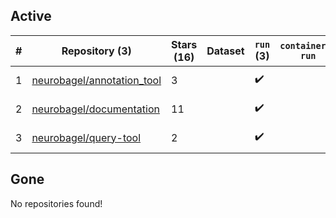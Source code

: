 ## Active
| # | Repository (3) | Stars (16) | Dataset | `run` (3) | `containers-run` | Last Modified |
| --- | --- | --- | --- | --- | --- | --- |
| 1 | [neurobagel/annotation_tool](https://github.com/neurobagel/annotation_tool) | 3 |  | :heavy_check_mark: |  | 2025-02-18 01:26:15+00:00 |
| 2 | [neurobagel/documentation](https://github.com/neurobagel/documentation) | 11 |  | :heavy_check_mark: |  | 2025-02-25 16:09:55+00:00 |
| 3 | [neurobagel/query-tool](https://github.com/neurobagel/query-tool) | 2 |  | :heavy_check_mark: |  | 2025-02-24 19:43:18+00:00 |

## Gone
No repositories found!
